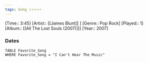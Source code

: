 ```yaml
---
tags: Song ⭐⭐⭐⭐⭐ 
---
```

[Time:: 3:45]
[Artist:: [[James Blunt]] ]
[Genre:: Pop Rock]
[Played:: 1]
[Album:: [[All The Lost Souls (2007)]]]
[Year:: 2007]
### Dates
````dataview
TABLE Favorite_Song
WHERE Favorite_Song = "I Can't Hear The Music"
````